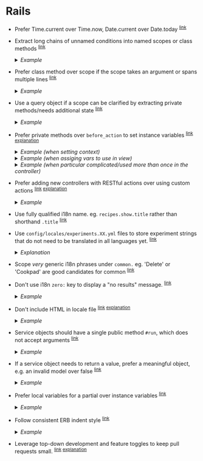 # Rails

- <a name="prefer-time-current"></a>
  Prefer Time.current over Time.now, Date.current over Date.today
  <sup>[link](#prefer-time-current)</sup>

- <a name="extract-long-chains"></a>
  Extract long chains of unnamed conditions into named scopes or class methods
  <sup>[link](#extract-long-chains)</sup>

  <details>
    <summary><em>Example</em></summary>

    ```ruby
    ## Bad
    def index
      @recipes = Recipe.where(published: true).where.not(approved_at: nil)
    end

    ## Good
    class Recipe
      scope :published, -> { where(published: true) }
      scope :approved, -> { where.not(approved_at: nil) }
      scope :live, -> { published.approved }
    end

    def index
      @recipes = Recipe.live
    end
    ```
  </details>

- <a name="prefer-class-methods-over-scope"></a>
  Prefer class method over scope if the scope takes an argument or spans multiple lines
  <sup>[link](#prefer-class-methods-over-scope)</sup>

  <details>
    <summary><em>Example</em></summary>

    ```ruby
    ## Bad
    class Recipe
      scope :published_on, -> (date) { where(published_on: date) }
    end

    ## Good
    class Recipe
      def self.published_on(date)
        where(published_on: date)
      end
    end

    ## Bad
    class Recipe
      scope :fresh, -> {
        recently_active.
          published(4.weeks.ago).
          popular.
          approved
      }
    end

    ## Good
    class Recipe
      def self.fresh
        recently_active.
          published(4.weeks.ago).
          popular.
          approved
      end
    end
    ```
  </details>

- <a name="use-query-object"></a>
  Use a query object if a scope can be clarified by extracting private methods/needs additional state
  <sup>[link](#use-query-object)</sup>

  <details>
    <summary><em>Example</em></summary>

    ```ruby
    ## Bad
    class Recipe
      def self.local
        radius_maximum = Config.radius_maximum
        distance = radius_maximum  / (Math::PI * 6371)
        where(distance: distance)
      end
    end

    ## Good
    class Recipe
      def self.local
        GeoSquareQuery.new(self).to_relation
      end
    end

    class GeoSquareQuery
      EARTH_RADIUS_IN_KM = 6371

      def initialize(relation)
        @relation = relation
      end

      def to_relation
        relation.where(distance: distance)
      end

      private

        attr_reader :relation

        def distance
          radius_maximum / (Math::PI * EARTH_RADIUS_IN_KM)
        end

        def radius_maximum
          Config.radius_maximum
        end
    end
    ```
  </details>

- <a name="prefer-private-methods"></a>
  Prefer private methods over `before_action` to set instance variables
  <sup>[link](#prefer-private-methods) [explanation](http://craftingruby.com/posts/2015/05/31/dont-use-before-action-to-load-data.html)</sup>

  <details>
    <summary><em>Example (when setting context)</em></summary>

    ```ruby
    ## Bad
    class EntriesController < ApplicationController
      before_action :set_contest

      def index
        @entries = @contest.entries
      end

      private

        def set_contest
          @contest = Contest.find(params[:contest_id])
        end
    end

    ## Good
    class EntriesController < ApplicationController
      def index
        @entries = contest.entries
      end

      private

        def contest
          @_contest ||= Contest.find(params[:contest_id])
        end
    end
    ```
  </details>

  <details>
    <summary><em>Example (when assiging vars to use in view)</em></summary>

    ```ruby
    ## Bad
    class EntriesController < ApplicationController
      before_action :set_entry

      def show
      end

      private

        def set_entry
          @entry = contest.entries.find(params[:id])
        end
    end

    ## Good
    class EntriesController < ApplicationController
      def show
        @entry = contest.entries.find(params[:id])
      end
    end
    ```
  </details>

  <details>
    <summary><em>Example (when particular complicated/used more than once in the controller)</em></summary>

    ```ruby
    ## If particular complicated/used more than once in the controller:
    class EntriesController < ApplicationController
      def show
        @entry = entry
      end

      def update
        @entry = entry
        if @entry.update(entry_params)
          redirect_to @entry
        else
          render :edit
        end
      end

      private

        def entry
          @_entry ||=  contest.entries.published.active.find(params[:id])
        end
    end
    ```
  </details>

- <a name="prefer-rest-verbs"></a>
  Prefer adding new controllers with RESTful actions over using custom actions
  <sup>[link](#prefer-rest-verbs) [explanation](http://jeromedalbert.com/how-dhh-organizes-his-rails-controllers/)</sup>

  <details>
    <summary><em>Example</em></summary>

    ```ruby
    ## Bad
    class UserController < ApplicationController
      def ban
        user.ban
      end

      def unban
        user.unban
      end
    end

    ## Good
    class BansController < ApplicationController
      def create
        user.ban
      end

      def destroy
        user.unban
      end
    end
    ```
  </details>

- <a name="use-fully-qualified"></a>
  Use fully qualified i18n name. eg. `recipes.show.title` rather than shorthand `.title`
  <sup>[link](#use-fully-qualified)</sup>

- <a name="experiments-xx-yml"></a>
  Use `config/locales/experiments.XX.yml` files to store experiment strings that do not need to be translated in all languages yet.
  <sup>[link](#experiments-xx-yml)</sup>

  <details>
    <summary><em>Explanation</em></summary>

    Strings that have been added to `config/locales/en.yml` get sent to OneSky for translation, which notifies the translation team, who will then attempt to add translations, even in the case of an experiment that does not require the effort.
    Keeping those strings in a separate translation file (as opposed to using the `default:` option) provides the following benefits:
    1. There is no need to maintain the same default strings in multiple locations in the code.
    2. If the experiment graduates to a permanent feature, graduating the translation strings requires a lower effort.
  </details>

- <a name="scope-generic-phrases-under-common"></a>
  Scope _very_ generic i18n phrases under `common.` eg. 'Delete' or 'Cookpad' are good candidates for common
  <sup>[link](#scope-generic-phrases-under-common)</sup>

- <a name="dont-abuse-zero-key"></a>
  Don't use i18n `zero:` key to display a "no results" message.
  <sup>[link](#dont-abuse-zero-key)</sup>
  <details>
    <summary><em>Example</em></summary>

    ```yml
    # Pluralization rules vary from language to language and keys are automatically added and
    # removed from the translation files. So the `zero:` key cannot be relied on to be present
    # for every language.
    #
    # Use a separate key for the "no results" message instead.
    #
    # Bad
    search_results:
      zero: "There were no results"
      one: "1 recipe found"
      other: "%{count} recipes found"

    # Good
    search_results:
      one: "1 recipe found"
      other: "%{count} recipes found"
    search_no_results: "There were no results"
    ```
  </details>

- <a name="dont-html-in-locale"></a>
  Don't include HTML in locale file
  <sup>[link](#dont-html-in-locale)
  [explanation](https://sourcediving.com/rails-i18n-handling-formatting-within-translated-content-e45f4d6cf63d)</sup>
  <details>
    <summary><em>Example</em></summary>

    ### Bad
    ```yml
    current_time_html: "<strong>Current time:</strong> %{time}"
    ```

    ```erb
    <%= t("current_time_html", time: Time.current) %>
    ```

    ### Good
    ```yml
    current_time:
      label: "Current time:"
      label_time_html: "%{label} %{time}"
    ```

    ```erb
    <%= t("current_time.label_time_html", label: content_tag(:strong, t("current_time.label")), time: Time.current) %>
    ```
  </details>

- <a name="service-object-method"></a>
  Service objects should have a single public method `#run`, which does not accept arguments
  <sup>[link](#service-object-method)</sup>

  <details>
    <summary><em>Example</em></summary>

    ```ruby
    ## Bad
    class ChatMessage
      def run(chat:, :body)
        chat.messages.create(body: body)
      end
    end

    ## Good
    class ChatMessage
      def initialize(chat:, body:)
        @chat = chat
        @body = body
      end

      def run
        chat.messages.create(body: body)
      end

      private
        attr_reader :chat, :body
    end
    ```
  </details>

- <a name="service-object-return"></a>
  If a service object needs to return a value, prefer a meaningful object, e.g. an invalid model over false
  <sup>[link](#service-object-return)</sup>

  <details>
    <summary><em>Example</em></summary>

    ```ruby
    ## Bad
    def run
      message = chat.messages.new(body: body)
      message.save # true/false
    end

    ## Good
    def run
      message = chat.messages.new(body: body)
      message.save
      message
    end
    ```
  </details>

- <a name="prefer-local-variables-in-partials"></a>
  Prefer local variables for a partial over instance variables
  <sup>[link](#prefer-local-variables-in-partials)</sup>

  <details>
    <summary><em>Example</em></summary>

    ```erb
    <!-- Bad -->

    <!-- app/views/users/show.html.erb -->
    <%= render "users/follows_count" %>

    <!-- app/views/users/_follows_count.html.erb -->
    <div>
      <strong><%= @user.name %></strong><br>
      <span><%= @user.followers.size %> Followers</span>
      <span><%= @user.followees.size %> Following</span>
    </div>

    <!-- Good -->

    <!-- app/views/users/show.html.erb -->
    <%= render "users/follows_count", user: @user %>

    <!-- app/views/users/_follows_count.html.erb -->
    <div>
      <strong><%= user.name %></strong><br>
      <span><%= user.followers.size %> Followers</span>
      <span><%= user.followees.size %> Following</span>
    </div>
    ```
  </details>

- <a name="consistent-erb-indent"></a>
  Follow consistent ERB indent style
  <sup>[link](#consistent-erb-indent)</sup>

  <details>
    <summary><em>Example</em></summary>

    ```erb
    <!-- Bad: ERB tag closer on its own line -->
    <%= render "accounts/header",
          left_navigation: link_to(...),
          dismissable: true
    %>

    <!-- Bad: ERB tag opener & closer on their own line -->
    <%=
      render "accounts/header",
        left_navigation: link_to(...),
        dismissable: true
    %>

    <!-- Bad: Wrong indentation for lines after first inside ERB tag -->
    <%= render "accounts/header",
        left_navigation: link_to(...),
        dismissable: true %>

    <!-- Good -->
    <%= render "accounts/header",
      left_navigation: link_to(...),
      dismissable: true %>
    ```

- <a name="leverage-top-down"></a>
  Leverage top-down development and feature toggles to keep pull requests small.
  <sup>[link](#leverage-top-down)
[explanation](https://sourcediving.com/a-practical-guide-to-small-and-easy-to-review-pull-requests-a7f04a01d5d5)</sup>
